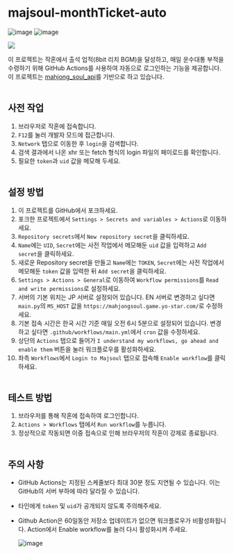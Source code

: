 # majsoul-monthTicket-auto
![image](https://github.com/4n3u/majsoul-monthTicket-auto/assets/167657823/89844790-9a47-40b7-8e65-ed07430f3917)
![image](https://github.com/4n3u/majsoul-monthTicket-auto/assets/167657823/720689fa-7237-4d85-8979-c3e768c7f1d9)

![](https://dcbadge.limes.pink/api/shield/245702966085025802?compact=true)

이 프로젝트는 작혼에서 출석 업적(8bit 리치 BGM)을 달성하고, 매일 운수대통 부적을 수령하기 위해 GitHub Actions를 사용하여 자동으로 로그인하는 기능을 제공합니다.  
이 프로젝트는 [mahjong_soul_api](https://github.com/MahjongRepository/mahjong_soul_api)를 기반으로 하고 있습니다.
<br/><br/>
## 사전 작업

1. 브라우저로 작혼에 접속합니다.
2. `F12`를 눌러 개발자 모드에 접근합니다.
3. `Network` 탭으로 이동한 후 `login`을 검색합니다.
4. 검색 결과에서 나온 xhr 또는 fetch 형식의 login 파일의 페이로드를 확인합니다.
5. 필요한 `token`과 `uid` 값을 메모해 두세요.
<br/><br/>
## 설정 방법

1. 이 프로젝트를 GitHub에서 포크하세요.
2. 포크한 프로젝트에서 `Settings > Secrets and variables > Actions`로 이동하세요.
3. `Repository secrets`에서 `New repository secret`을 클릭하세요.
4. `Name`에는 `UID`, `Secret`에는 사전 작업에서 메모해둔 `uid` 값을 입력하고 `Add secret`을 클릭하세요.
5. 새로운 Repository secret을 만들고 `Name`에는 `TOKEN`, `Secret`에는 사전 작업에서 메모해둔 `token` 값을 입력한 뒤 `Add secret`을 클릭하세요.
6. `Settings > Actions > General`로 이동하여 `Workflow permissions`를 `Read and write permissions`로 설정하세요.
7. 서버의 기본 위치는 JP 서버로 설정되어 있습니다. EN 서버로 변경하고 싶다면 `main.py`의 `MS_HOST` 값을 `https://mahjongsoul.game.yo-star.com/`로 수정하세요.
8. 기본 접속 시간은 한국 시간 기준 매일 오전 6시 5분으로 설정되어 있습니다. 변경하고 싶다면 `.github/workflows/main.yml`에서 `cron` 값을 수정하세요.
9. 상단의 `Actions` 탭으로 들어가 `I understand my workflows, go ahead and enable them` 버튼을 눌러 워크플로우를 활성화하세요.
10. 좌측 `Workflows`에서 `Login to Majsoul` 탭으로 접속해 `Enable workflow`를 클릭하세요.
<br/><br/>
## 테스트 방법

1. 브라우저를 통해 작혼에 접속하여 로그인합니다.
2. `Actions > Workflows` 탭에서 `Run workflow`를 누릅니다.
3. 정상적으로 작동되면 이중 접속으로 인해 브라우저의 작혼이 강제로 종료됩니다.
<br/><br/>
## 주의 사항

- GitHub Actions는 지정된 스케줄보다 최대 30분 정도 지연될 수 있습니다. 이는 GitHub의 서버 부하에 따라 달라질 수 있습니다.
- 타인에게 `token` 및 `uid`가 공개되지 않도록 주의해주세요.
- Github Action은 60일동안 저장소 업데이트가 없으면 워크플로우가 비활성화됩니다. Action에서 Enable workflow를 눌러 다시 활성화시켜 주세요.

  ![image](https://github.com/4n3u/majsoul-monthTicket-auto/assets/167657823/28e1c8c1-5f4b-4bd4-837a-2c19ae7d3eb5)

